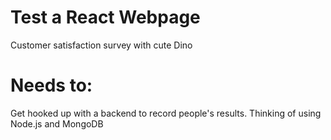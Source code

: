 # Test a React Webpage

Customer satisfaction survey with cute Dino

# Needs to:

Get hooked up with a backend to record people's results.
Thinking of using Node.js and MongoDB
